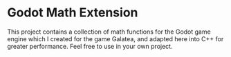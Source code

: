 # Godot Math Extension
This project contains a collection of math functions for the Godot game engine which I created for the game Galatea, and adapted here into C++ for greater performance. Feel free to use in your own project.